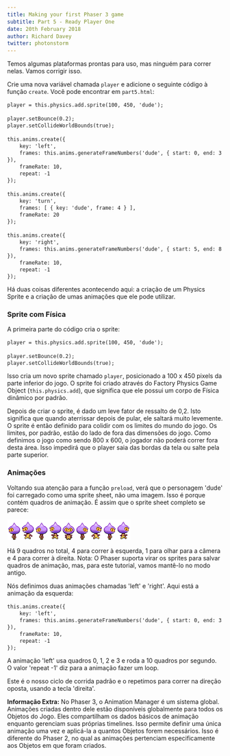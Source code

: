 ```yaml
---
title: Making your first Phaser 3 game
subtitle: Part 5 - Ready Player One
date: 20th February 2018
author: Richard Davey
twitter: photonstorm
---
```


Temos algumas plataformas prontas para uso, mas ninguém para correr nelas. Vamos corrigir isso.

Crie uma nova variável chamada `player` e adicione o seguinte código à função `create`. Você pode encontrar em `part5.html`:

```
player = this.physics.add.sprite(100, 450, 'dude');

player.setBounce(0.2);
player.setCollideWorldBounds(true);

this.anims.create({
    key: 'left',
    frames: this.anims.generateFrameNumbers('dude', { start: 0, end: 3 }),
    frameRate: 10,
    repeat: -1
});

this.anims.create({
    key: 'turn',
    frames: [ { key: 'dude', frame: 4 } ],
    frameRate: 20
});

this.anims.create({
    key: 'right',
    frames: this.anims.generateFrameNumbers('dude', { start: 5, end: 8 }),
    frameRate: 10,
    repeat: -1
});
```

Há duas coisas diferentes acontecendo aqui: a criação de um Physics Sprite e a criação de umas animações que ele pode utilizar.

### Sprite com Física

A primeira parte do código cria o sprite:

```
player = this.physics.add.sprite(100, 450, 'dude');

player.setBounce(0.2);
player.setCollideWorldBounds(true);
```

Isso cria um novo sprite chamado `player`, posicionado a 100 x 450 pixels da parte inferior do jogo. O sprite foi criado através do Factory Physics Game Object (`this.physics.add`), que significa que ele possui um corpo de Física dinâmico por padrão.

Depois de criar o sprite, é dado um leve fator de ressalto de 0,2. Isto significa que quando aterrissar depois de pular, ele saltará muito levemente. O sprite é então definido para colidir com os limites do mundo do jogo. Os limites, por padrão, estão do lado de fora das dimensões do jogo. Como definimos o jogo como sendo 800 x 600, o jogador não poderá correr fora desta área. Isso impedirá que o player saia das bordas da tela ou salte pela parte superior.

### Animações

Voltando sua atenção para a função `preload`, verá que o personagem 'dude' foi carregado como uma sprite sheet, não uma imagem. Isso é porque contém quadros de animação. É assim que o sprite sheet completo se parece:

![image](dude.png)

Há 9 quadros no total, 4 para correr à esquerda, 1 para olhar para a câmera e 4 para correr à direita. Nota: O Phaser suporta virar os sprites para salvar quadros de animação, mas, para este tutorial, vamos mantê-lo no modo antigo.

Nós definimos duas animações chamadas 'left' e 'right'. Aqui está a animação da esquerda:

```
this.anims.create({
    key: 'left',
    frames: this.anims.generateFrameNumbers('dude', { start: 0, end: 3 }),
    frameRate: 10,
    repeat: -1
});
```
A animação 'left' usa quadros 0, 1, 2 e 3 e roda a 10 quadros por segundo. O valor 'repeat -1' diz para a animação fazer um loop.

Este é o nosso ciclo de corrida padrão e o repetimos para correr na direção oposta, usando a tecla 'direita'.

**Informação Extra:** No Phaser 3, o Animation Manager é um sistema global. Animações criadas dentro dele estão disponíveis globalmente para todos os Objetos do Jogo. Eles compartilham os dados básicos de animação enquanto gerenciam suas próprias timelines. Isso permite definir uma única animação uma vez e aplicá-la a quantos Objetos forem necessários. Isso é diferente do Phaser 2, no qual as animações pertenciam especificamente aos Objetos em que foram criados.
